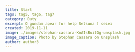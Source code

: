 ```yaml
---
title: Start
tags: tag5, tag6, tag7
category: Duty
excerpt: O gundam apear for help Setsuna f seiei
created: 2019-11-11
image: ./images/stephan-cassara-KnAIsBuitGg-unsplash.jpg
image_caption: Photo by Stephan Cassara on Unsplash
author: author3
---
```

